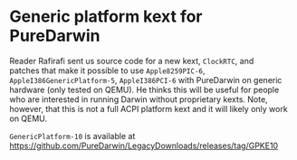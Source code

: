 # Generic platform kext for PureDarwin

Reader Rafirafi sent us source code for a new kext, `ClockRTC`, and patches that make it possible to use `Apple8259PIC-6`, `AppleI386GenericPlatform-5`, `AppleI386PCI-6` with PureDarwin on generic hardware (only tested on QEMU). He thinks this will be useful for people who are interested in running Darwin without proprietary kexts. Note, however, that this is not a full ACPI platform kext and it will likely only work on QEMU.

`GenericPlatform-10` is available at https://github.com/PureDarwin/LegacyDownloads/releases/tag/GPKE10
